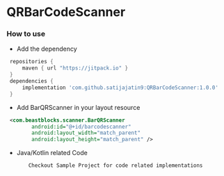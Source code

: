 # QRBarCodeScanner

### How to use

* Add the dependency

```groovy
 repositories {
     maven { url "https://jitpack.io" }
 }
 dependencies {
     implementation 'com.github.satijajatin9:QRBarCodeScanner:1.0.0'
 }
```
* Add BarQRScanner in your layout resource

```xml
 <com.beastblocks.scanner.BarQRScanner
        android:id="@+id/barcodescanner"
        android:layout_width="match_parent"
        android:layout_height="match_parent" />
```

* Java/Kotlin related Code

```java/kotlin
       Checkout Sample Project for code related implementations
```
